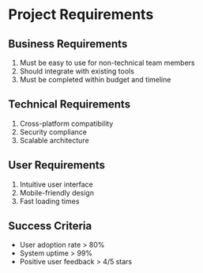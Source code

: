 # Project Requirements

## Business Requirements
1. Must be easy to use for non-technical team members
2. Should integrate with existing tools
3. Must be completed within budget and timeline

## Technical Requirements
1. Cross-platform compatibility
2. Security compliance
3. Scalable architecture

## User Requirements
1. Intuitive user interface
2. Mobile-friendly design
3. Fast loading times

## Success Criteria
- User adoption rate > 80%
- System uptime > 99%
- Positive user feedback > 4/5 stars
